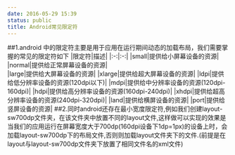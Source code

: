 ```yaml
---
date: 2016-05-29 15:39
status: public
title: Android常见限定符
---
```


##1.android 中的限定符主要是用于应用在运行期间动态的加载布局，我们需要掌握的常见的限定符如下
|限定符|描述|
|:-:|:-:|
|small|提供给小屏幕设备的资源|
|normal|提供给正常屏幕设备的资源|   
|large|提供给大屏幕设备的资源|
|xlarge|提供给超大屏幕设备的资源|
|ldpi|提供给低分辨率设备的资源(120dpi以下)|
|mdpi|提供给中分辨率设备的资源(120dpi-160dpi)|
|hdpi|提供给高分辨率设备的资源(160dpi-240dpi)|
|xhdpi|提供给超高分辨率设备的资源(240dpi-320dpi)|
|land|提供给横屏设备的资源|
|port|提供给竖屏设备的资源|
##2.同时android还存在最小宽度限定符,例如我们创建layout-sw700dp文件夹，在该文件夹中放置不同的layout文件,这样做可以实现的效果是当我们的应用运行在屏幕宽度大于700dp(160dpi设备下1dp=1px)的设备上时，会加载layout-sw700dp下的布局文件,否则则加载layout文件夹下的文件.(前提是在layout与layout-sw700dp文件夹下放置了相同文件名的xml文件)